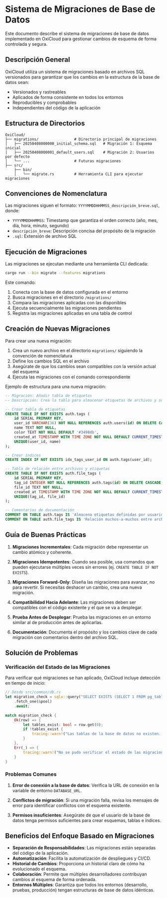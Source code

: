 # Sistema de Migraciones de Base de Datos

Este documento describe el sistema de migraciones de base de datos implementado en OxiCloud para gestionar cambios de esquema de forma controlada y segura.

## Descripción General

OxiCloud utiliza un sistema de migraciones basado en archivos SQL versionados para garantizar que los cambios en la estructura de la base de datos sean:

- Versionados y rastreables
- Aplicados de forma consistente en todos los entornos
- Reproducibles y comprobables
- Independientes del código de la aplicación

## Estructura de Directorios

```
OxiCloud/
├── migrations/                # Directorio principal de migraciones 
│   ├── 20250408000000_initial_schema.sql   # Migración 1: Esquema inicial
│   ├── 20250408000001_default_users.sql    # Migración 2: Usuarios por defecto
│   └── ...                    # Futuras migraciones
├── src/
    ├── bin/
    │   └── migrate.rs         # Herramienta CLI para ejecutar migraciones
```

## Convenciones de Nomenclatura

Las migraciones siguen el formato: `YYYYMMDDHHMMSS_descripción_breve.sql`, donde:

- `YYYYMMDDHHMMSS`: Timestamp que garantiza el orden correcto (año, mes, día, hora, minuto, segundo)
- `descripción_breve`: Descripción concisa del propósito de la migración
- `.sql`: Extensión de archivo SQL

## Ejecución de Migraciones

Las migraciones se ejecutan mediante una herramienta CLI dedicada:

```bash
cargo run --bin migrate --features migrations
```

Este comando:
1. Conecta con la base de datos configurada en el entorno
2. Busca migraciones en el directorio `/migrations/`
3. Compara las migraciones aplicadas con las disponibles
4. Ejecuta secuencialmente las migraciones pendientes
5. Registra las migraciones aplicadas en una tabla de control

## Creación de Nuevas Migraciones

Para crear una nueva migración:

1. Crea un nuevo archivo en el directorio `migrations/` siguiendo la convención de nomenclatura
2. Define los cambios SQL en el archivo
3. Asegúrate de que los cambios sean compatibles con la versión actual del esquema
4. Ejecuta las migraciones con el comando correspondiente

Ejemplo de estructura para una nueva migración:

```sql
-- Migración: Añadir tabla de etiquetas
-- Descripción: Crea la tabla para almacenar etiquetas de archivos y sus relaciones

-- Crear tabla de etiquetas
CREATE TABLE IF NOT EXISTS auth.tags (
    id SERIAL PRIMARY KEY,
    user_id VARCHAR(36) NOT NULL REFERENCES auth.users(id) ON DELETE CASCADE,
    name TEXT NOT NULL,
    color TEXT NOT NULL DEFAULT '#3498db',
    created_at TIMESTAMP WITH TIME ZONE NOT NULL DEFAULT CURRENT_TIMESTAMP,
    UNIQUE(user_id, name)
);

-- Crear índices
CREATE INDEX IF NOT EXISTS idx_tags_user_id ON auth.tags(user_id);

-- Tabla de relación entre archivos y etiquetas
CREATE TABLE IF NOT EXISTS auth.file_tags (
    id SERIAL PRIMARY KEY,
    tag_id INTEGER NOT NULL REFERENCES auth.tags(id) ON DELETE CASCADE,
    file_id TEXT NOT NULL,
    created_at TIMESTAMP WITH TIME ZONE NOT NULL DEFAULT CURRENT_TIMESTAMP,
    UNIQUE(tag_id, file_id)
);

-- Comentarios de documentación
COMMENT ON TABLE auth.tags IS 'Almacena etiquetas definidas por usuarios';
COMMENT ON TABLE auth.file_tags IS 'Relación muchos-a-muchos entre archivos y etiquetas';
```

## Guía de Buenas Prácticas

1. **Migraciones Incrementales**: Cada migración debe representar un cambio atómico y coherente.

2. **Migraciones Idempotentes**: Cuando sea posible, usa comandos que pueden ejecutarse múltiples veces sin errores (ej. `CREATE TABLE IF NOT EXISTS`).

3. **Migraciones Forward-Only**: Diseña las migraciones para avanzar, no para revertir. Si necesitas deshacer un cambio, crea una nueva migración.

4. **Compatibilidad Hacia Adelante**: Las migraciones deben ser compatibles con el código existente y el que se va a desplegar.

5. **Prueba Antes de Desplegar**: Prueba las migraciones en un entorno similar al de producción antes de aplicarlas.

6. **Documentación**: Documenta el propósito y los cambios clave de cada migración con comentarios dentro del archivo SQL.

## Solución de Problemas

### Verificación del Estado de las Migraciones

Para verificar qué migraciones se han aplicado, OxiCloud incluye detección en tiempo de inicio:

```rust
// Desde src/common/db.rs
let migration_check = sqlx::query("SELECT EXISTS (SELECT 1 FROM pg_tables WHERE schemaname = 'auth' AND tablename = 'users')")
    .fetch_one(&pool)
    .await;
    
match migration_check {
    Ok(row) => {
        let tables_exist: bool = row.get(0);
        if !tables_exist {
            tracing::warn!("Las tablas de la base de datos no existen. Por favor, ejecuta las migraciones con: cargo run --bin migrate --features migrations");
        }
    },
    Err(_) => {
        tracing::warn!("No se pudo verificar el estado de las migraciones. Por favor, ejecuta las migraciones con: cargo run --bin migrate --features migrations");
    }
}
```

### Problemas Comunes

1. **Error de conexión a la base de datos**: Verifica la URL de conexión en la variable de entorno `DATABASE_URL`.

2. **Conflictos de migración**: Si una migración falla, revisa los mensajes de error para identificar conflictos con el esquema existente.

3. **Permisos insuficientes**: Asegúrate de que el usuario de la base de datos tenga permisos suficientes para crear esquemas, tablas e índices.

## Beneficios del Enfoque Basado en Migraciones

- **Separación de Responsabilidades**: Las migraciones están separadas del código de la aplicación.
- **Automatización**: Facilita la automatización de despliegues y CI/CD.
- **Historial de Cambios**: Proporciona un historial claro de cómo ha evolucionado el esquema.
- **Colaboración**: Permite que múltiples desarrolladores contribuyan cambios al esquema de forma ordenada.
- **Entornos Múltiples**: Garantiza que todos los entornos (desarrollo, pruebas, producción) tengan estructuras de base de datos idénticas.